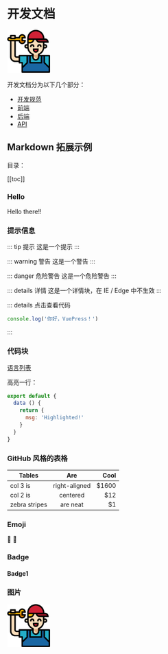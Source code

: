 # 开发文档

<img src="../test.png" height="100px">

开发文档分为以下几个部分：

- [开发规范](./guidelines.md)
- [前端](./frontend.md)
- [后端](./backend.md)
- [API](./API.md)

## Markdown 拓展示例

目录：

[[toc]]

### Hello

Hello there!!

### 提示信息

::: tip 提示
这是一个提示
:::

::: warning 警告
这是一个警告
:::

::: danger 危险警告
这是一个危险警告
:::

::: details 详情
这是一个详情块，在 IE / Edge 中不生效
:::

::: details 点击查看代码
```js
console.log('你好，VuePress！')
```
:::

### 代码块

[语言列表](https://prismjs.com/#languages-list)

高亮一行：

``` js {4}
export default {
  data () {
    return {
      msg: 'Highlighted!'
    }
  }
}
```

### GitHub 风格的表格

| Tables        | Are           | Cool  |
| ------------- |:-------------:| -----:|
| col 3 is      | right-aligned | $1600 |
| col 2 is      | centered      |   $12 |
| zebra stripes | are neat      |    $1 |

### Emoji

:tada: :100:

### Badge

#### Badge1 <Badge text="提示标签"/><Badge text="警告标签" type="warning"/> <Badge text="错误标签" type="error" vertical="middle"/>

### 图片

<img src="../test.png" height="100px">